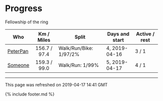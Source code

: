 
# Progress

Fellowship of the ring

| Who | Km / Miles | Split | Days and start | Active / rest |
| --- | :---: | --- | --- | --- |
| [PeterPan](users/PeterPan.md) | 156.7 / 97.4 | Walk/Run/Bike: 1/97/2% | 4, 2019-04-16 | 3 / 1 |
| [Someone](users/Someone.md) | 159.3 / 99.0 | Walk/Run: 1/99% | 5, 2019-04-17 | 4 / 1 |

---
This page was refreshed on 2019-04-17 14:41 GMT

{% include footer.md %}
